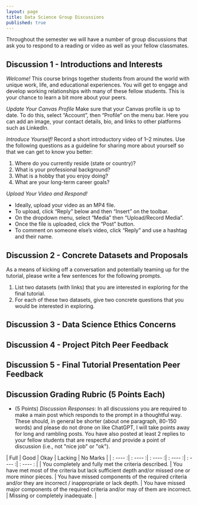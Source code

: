 ```yaml
---
layout: page
title: Data Science Group Discussions
published: true
---
```


Throughout the semester we will have a number of group discussions that ask you to respond to a reading or video as well as your fellow classmates. 

## Discussion 1 - Introductions and Interests

*Welcome!* This course brings together students from around the world with unique work, life, and educational experiences. You will get to engage and develop working relationships with many of these fellow students. This is your chance to learn a bit more about your peers.

*Update Your Canvas Profile* Make sure that your Canvas profile is up to date. To do this, select “Account”, then “Profile” on the menu bar. Here you can add an image, your contact details, bio, and links to other platforms such as LinkedIn.

*Introduce Yourself!* Record a short introductory video of 1–2 minutes. Use the following questions as a guideline for sharing more about yourself so that we can get to know you better:
1. Where do you currently reside (state or country)?
2. What is your professional background?
3. What is a hobby that you enjoy doing?
4. What are your long-term career goals?

*Upload Your Video and Respond!* 
* Ideally, upload your video as an MP4 file.
* To upload, click “Reply” below and then “Insert” on the toolbar.
* On the dropdown menu, select “Media” then “Upload/Record Media”.
* Once the file is uploaded, click the “Post” button. 
* To comment on someone else’s video, click “Reply” and use a hashtag and their name.

## Discussion 2 - Concrete Datasets and Proposals

As a means of kicking off a conversation and potentially teaming up for the tutorial, please write a few sentences for the following prompts.

1. List two datasets (with links) that you are interested in exploring for the final tutorial.
2. For each of these two datasets, give two concrete questions that you would be interested in exploring.

## Discussion 3 - Data Science Ethics Concerns

## Discussion 4 - Project Pitch Peer Feedback

## Discussion 5 - Final Tutorial Presentation Peer Feedback

## Discussion Grading Rubric (5 Points Each)

* (5 Points) *Discussion Responses*: In all discussions you are required to make a main post which responds to the prompt in a thoughtful way. These should, in general be shorter (about one paragraph, 80-150 words) and please do not drone on like ChatGPT, I will take points away for long and rambling posts. You have also posted at least 2 replies to your fellow students that are respectful and provide a point of discussion (i.e., not "nice job" or "ok").

| Full    |    Good |  Okay |   Lacking   |  No Marks |
| : ---- :| : ---- :| : ---- :| : ---- :| : ---- :| : ---- : |
| You completely and fully met the criteria described. | You have met most of the criteria but lack sufficient depth and/or missed one or more minor pieces. | You have missed components of the required criteria and/or they are incorrect / inappropriate or lack depth. | You have missed major components of the required criteria and/or may of them are incorrect. | Missing or completely inadequate. |
